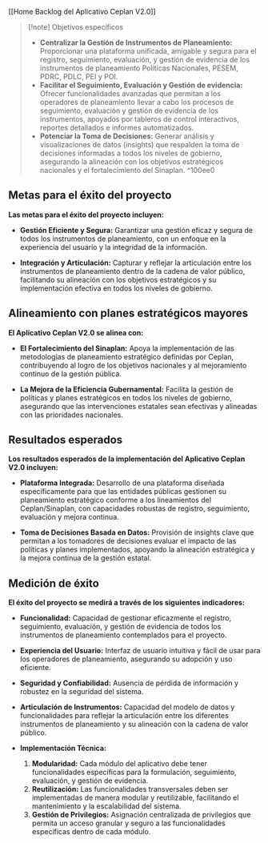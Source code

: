 [[Home Backlog del Aplicativo Ceplan V2.0]]

> [!note] Objetivos específicos
> - **Centralizar la Gestión de Instrumentos de Planeamiento:** Proporcionar una plataforma unificada, amigable y segura para el registro, seguimiento, evaluación, y gestión de evidencia de los instrumentos de planeamiento Políticas Nacionales, PESEM, PDRC, PDLC, PEI y POI. 
> -   **Facilitar el Seguimiento, Evaluación y Gestión de evidencia:** Ofrecer funcionalidades avanzadas que permitan a los operadores de planeamiento llevar a cabo los procesos de seguimiento, evaluación y gestión de evidencia de los instrumentos, apoyados por tableros de control interactivos, reportes detallados e informes automatizados.
> -   **Potenciar la Toma de Decisiones:** Generar análisis y visualizaciones de datos (insights) que respalden la toma de decisiones informadas a todos los niveles de gobierno, asegurando la alineación con los objetivos estratégicos nacionales y el fortalecimiento del Sinaplan. ^100ee0

## Metas para el éxito del proyecto

**Las metas para el éxito del proyecto incluyen:**

- **Gestión Eficiente y Segura:** Garantizar una gestión eficaz y segura de todos los instrumentos de planeamiento, con un enfoque en la experiencia del usuario y la integridad de la información.
    
- **Integración y Articulación:** Capturar y reflejar la articulación entre los instrumentos de planeamiento dentro de la cadena de valor público, facilitando su alineación con los objetivos estratégicos y su implementación efectiva en todos los niveles de gobierno.



## Alineamiento con planes estratégicos mayores

**El Aplicativo Ceplan V2.0 se alinea con:**

- **El Fortalecimiento del Sinaplan:** Apoya la implementación de las metodologías de planeamiento estratégico definidas por Ceplan, contribuyendo al logro de los objetivos nacionales y al mejoramiento continuo de la gestión pública.
    
- **La Mejora de la Eficiencia Gubernamental:** Facilita la gestión de políticas y planes estratégicos en todos los niveles de gobierno, asegurando que las intervenciones estatales sean efectivas y alineadas con las prioridades nacionales.



## Resultados esperados

**Los resultados esperados de la implementación del Aplicativo Ceplan V2.0 incluyen:**

- **Plataforma Integrada:** Desarrollo de una plataforma diseñada específicamente para que las entidades públicas gestionen su planeamiento estratégico conforme a los lineamientos del Ceplan/Sinaplan, con capacidades robustas de registro, seguimiento, evaluación y mejora continua.
    
- **Toma de Decisiones Basada en Datos:** Provisión de insights clave que permitan a los tomadores de decisiones evaluar el impacto de las políticas y planes implementados, apoyando la alineación estratégica y la mejora continua de la gestión estatal.



## Medición de éxito

**El éxito del proyecto se medirá a través de los siguientes indicadores:**
- **Funcionalidad:** Capacidad de gestionar eficazmente el registro, seguimiento, evaluación, y gestión de evidencia de todos los instrumentos de planeamiento contemplados para el proyecto.
    
- **Experiencia del Usuario:** Interfaz de usuario intuitiva y fácil de usar para los operadores de planeamiento, asegurando su adopción y uso eficiente.
    
- **Seguridad y Confiabilidad:** Ausencia de pérdida de información y robustez en la seguridad del sistema.
    
- **Articulación de Instrumentos:** Capacidad del modelo de datos y funcionalidades para reflejar la articulación entre los diferentes instrumentos de planeamiento y su alineación con la cadena de valor público.
    
-   **Implementación Técnica:**
    
    1. **Modularidad:** Cada módulo del aplicativo debe tener funcionalidades específicas para la formulación, seguimiento, evaluación, y gestión de evidencia.
    2. **Reutilización:** Las funcionalidades transversales deben ser implementadas de manera modular y reutilizable, facilitando el mantenimiento y la escalabilidad del sistema.
    3. **Gestión de Privilegios:** Asignación centralizada de privilegios que permita un acceso granular y seguro a las funcionalidades específicas dentro de cada módulo.


